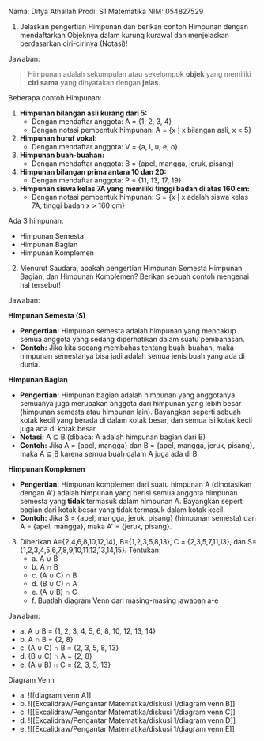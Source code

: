Nama: Ditya Athallah
Prodi: S1 Matematika
NIM: 054827529

1. Jelaskan pengertian Himpunan dan berikan contoh Himpunan dengan mendaftarkan Objeknya dalam kurung kurawal dan menjelaskan berdasarkan ciri-cirinya (Notasi)!

Jawaban:

> Himpunan adalah sekumpulan atau sekelompok **objek** yang memiliki **ciri sama** yang dinyatakan dengan **jelas**.

Beberapa contoh Himpunan:

1. **Himpunan bilangan asli kurang dari 5:**
    - Dengan mendaftar anggota: A = {1, 2, 3, 4}
    - Dengan notasi pembentuk himpunan: A = {x | x bilangan asli, x < 5}
2. **Himpunan huruf vokal:**
    - Dengan mendaftar anggota: V = {a, i, u, e, o}
3. **Himpunan buah-buahan:**
    - Dengan mendaftar anggota: B = {apel, mangga, jeruk, pisang}
4. **Himpunan bilangan prima antara 10 dan 20:**
    - Dengan mendaftar anggota: P = {11, 13, 17, 19}
5. **Himpunan siswa kelas 7A yang memiliki tinggi badan di atas 160 cm:**
    - Dengan notasi pembentuk himpunan: S = {x | x adalah siswa kelas 7A, tinggi badan x > 160 cm}

Ada 3 himpunan:
- Himpunan Semesta
- Himpunan Bagian
- Himpunan Komplemen

2. Menurut Saudara, apakah pengertian Himpunan Semesta Himpunan Bagian, dan Himpunan Komplemen? Berikan sebuah contoh mengenai hal tersebut!

Jawaban:

**Himpunan Semesta (S)**

- **Pengertian:** Himpunan semesta adalah himpunan yang mencakup semua anggota yang sedang diperhatikan dalam suatu pembahasan. 
- **Contoh:** Jika kita sedang membahas tentang buah-buahan, maka himpunan semestanya bisa jadi adalah semua jenis buah yang ada di dunia.

**Himpunan Bagian**

- **Pengertian:** Himpunan bagian adalah himpunan yang anggotanya semuanya juga merupakan anggota dari himpunan yang lebih besar (himpunan semesta atau himpunan lain). Bayangkan seperti sebuah kotak kecil yang berada di dalam kotak besar, dan semua isi kotak kecil juga ada di kotak besar.
- **Notasi:** A $\subseteq$ B (dibaca: A adalah himpunan bagian dari B)
- **Contoh:** Jika A = {apel, mangga} dan B = {apel, mangga, jeruk, pisang}, maka A $\subseteq$ B karena semua buah dalam A juga ada di B.

**Himpunan Komplemen**

- **Pengertian:** Himpunan komplemen dari suatu himpunan A (dinotasikan dengan A') adalah himpunan yang berisi semua anggota himpunan semesta yang **tidak** termasuk dalam himpunan A. Bayangkan seperti bagian dari kotak besar yang tidak termasuk dalam kotak kecil.
- **Contoh:** Jika S = {apel, mangga, jeruk, pisang} (himpunan semesta) dan A = {apel, mangga}, maka A' = {jeruk, pisang}.

3. Diberikan A={2,4,6,8,10,12,14}, B={1,2,3,5,8,13}, C = {2,3,5,7,11,13}, dan S={1,2,3,4,5,6,7,8,9,10,11,12,13,14,15}. Tentukan:
	- a. A $\cup$ B
	- b. A $\cap$ B
	- c. (A $\cup$ C) $\cap$ B
	- d. (B $\cup$ C) $\cap$ A
	- e. (A $\cup$ B) $\cap$ C
	- f. Buatlah diagram Venn dari masing-masing jawaban a-e

Jawaban:

- a. A $\cup$ B = {1, 2, 3, 4, 5, 6, 8, 10, 12, 13, 14}
- b. A $\cap$ B = {2, 8}
- c. (A $\cup$ C) $\cap$ B = {2, 3, 5, 8, 13}
- d. (B $\cup$ C) $\cap$ A = {2, 8}
- e. (A $\cup$ B) $\cap$ C = {2, 3, 5, 13}

Diagram Venn
- a. ![[diagram venn A]]
- b. ![[Excalidraw/Pengantar Matematika/diskusi 1/diagram venn B]]
- c. ![[Excalidraw/Pengantar Matematika/diskusi 1/diagram venn C]]
- d. ![[Excalidraw/Pengantar Matematika/diskusi 1/diagram venn D]]
- e. ![[Excalidraw/Pengantar Matematika/diskusi 1/diagram venn E]]